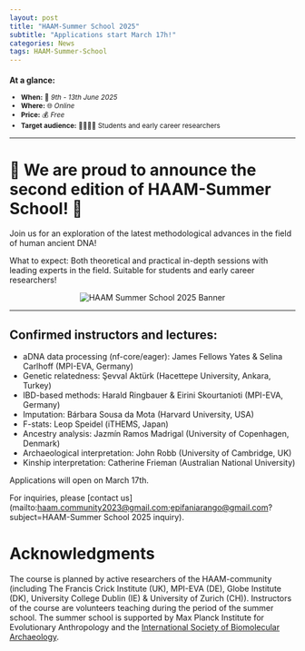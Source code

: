 ```yaml
---
layout: post
title: "HAAM-Summer School 2025"
subtitle: "Applications start March 17h!"
categories: News
tags: HAAM-Summer-School
---
```


<div class="center" markdown="1" style="font-size:85%">

### At a glance:

- **When:** 📅 _9th - 13th June 2025_
- **Where:** 🌐 _Online_
- **Price:** 💰 _Free_
- **Target audience:** 🧑‍🔬🧑‍💻 Students and early career researchers

</div>

---

# 📣 We are proud to announce the second edition of HAAM-Summer School! 📣

Join us for an exploration of the latest methodological advances in the field of human ancient DNA!

What to expect: Both theoretical and practical in-depth sessions with leading experts in the field.
Suitable for students and early career researchers!

<p  align="middle">
<img src="{{ "/assets/media/event_images/2025-03-12-event/HAAM2025_Banner.png" | relative_url }}" alt="HAAM Summer School 2025 Banner" >
</p>

---

## Confirmed instructors and lectures: 

- aDNA data processing (nf-core/eager): James Fellows Yates & Selina Carlhoff (MPI-EVA, Germany)
- Genetic relatedness: Şevval Aktürk (Hacettepe University, Ankara, Turkey)
- IBD-based methods: Harald Ringbauer & Eirini Skourtanioti (MPI-EVA, Germany)
- Imputation: Bárbara Sousa da Mota (Harvard University, USA)
- F-stats: Leop Speidel (iTHEMS, Japan)
- Ancestry analysis: Jazmín Ramos Madrigal (University of Copenhagen, Denmark)
- Archaeological interpretation: John Robb (University of Cambridge, UK)
- Kinship interpretation: Catherine Frieman (Australian National University)

Applications will open on March 17th.   

For inquiries, please [contact us](mailto:haam.community2023@gmail.com;epifaniarango@gmail.com?subject=HAAM-Summer School 2025 inquiry).

# Acknowledgments

The course is planned by active researchers of the HAAM-community (including The Francis Crick Institute (UK), MPI-EVA (DE), Globe Institute (DK), University College Dublin (IE) & University of Zurich (CH)). Instructors of the course are volunteers teaching during the period of the summer school. The summer school is supported by Max Planck Institute for Evolutionary Anthropology and the [International Society of Biomolecular Archaeology](https://www.isbarch.org/).